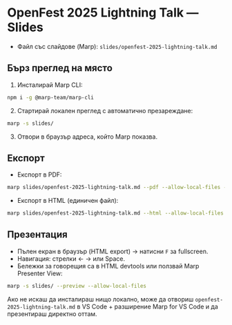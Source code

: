 # OpenFest 2025 Lightning Talk — Slides

- Файл със слайдове (Marp): `slides/openfest-2025-lightning-talk.md`

## Бърз преглед на място

1) Инсталирай Marp CLI:
```bash
npm i -g @marp-team/marp-cli
```
2) Стартирай локален преглед с автоматично презареждане:
```bash
marp -s slides/
```
3) Отвори в браузър адреса, който Marp показва.

## Експорт

- Експорт в PDF:
```bash
marp slides/openfest-2025-lightning-talk.md --pdf --allow-local-files -o slides/openfest-2025-lightning-talk.pdf
```
- Експорт в HTML (единичен файл):
```bash
marp slides/openfest-2025-lightning-talk.md --html --allow-local-files -o slides/openfest-2025-lightning-talk.html
```

## Презентация

- Пълен екран в браузър (HTML export) → натисни `F` за fullscreen.
- Навигация: стрелки ← → или Space.
- Бележки за говорещия са в HTML devtools или ползвай Marp Presenter View:
```bash
marp -s slides/ --preview --allow-local-files
```

Ако не искаш да инсталираш нищо локално, може да отвориш `openfest-2025-lightning-talk.md` в VS Code + разширение Marp for VS Code и да презентираш директно оттам.